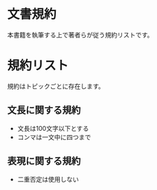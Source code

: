 # 文書規約

本書籍を執筆する上で著者らが従う規約リストです。

# 規約リスト

規約はトピックごとに存在します。

## 文長に関する規約

- 文長は100文字以下とする
- コンマは一文中に四つまで

## 表現に関する規約

- 二重否定は使用しない
